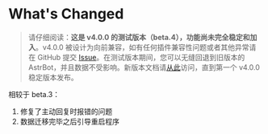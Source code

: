 # What's Changed

> 请仔细阅读：**这是 v4.0.0 的测试版本（beta.4），功能尚未完全稳定和加入**。v4.0.0 被设计为向前兼容，如有任何插件兼容性问题或者其他异常请在 GitHub 提交 [Issue](https://github.com/AstrBotDevs/AstrBot/issues)。在测试版本期间，您可以无缝回退到旧版本的 AstrBot，并且数据不受影响。新版本文档请[从此](https://docs-v4.astrbot.app/)访问，直到第一个 v4.0.0 稳定版本发布。

相较于 beta.3：

1. 修复了主动回复时报错的问题
2. 数据迁移完毕之后引导重启程序
